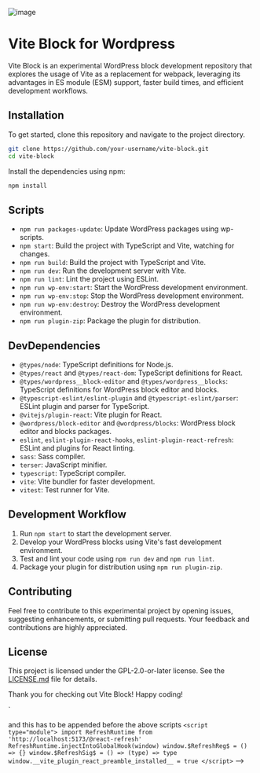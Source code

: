 ![image](https://github.com/erikyo/vite-block/assets/8550908/162f93ed-0427-4760-84c5-9b0db7836494)

# Vite Block for Wordpress

Vite Block is an experimental WordPress block development repository that explores the usage of Vite as a replacement for webpack, leveraging its advantages in ES module (ESM) support, faster build times, and efficient development workflows.

## Installation

To get started, clone this repository and navigate to the project directory.

```bash
git clone https://github.com/your-username/vite-block.git
cd vite-block
```

Install the dependencies using npm:

```bash
npm install
```

## Scripts

- `npm run packages-update`: Update WordPress packages using wp-scripts.
- `npm start`: Build the project with TypeScript and Vite, watching for changes.
- `npm run build`: Build the project with TypeScript and Vite.
- `npm run dev`: Run the development server with Vite.
- `npm run lint`: Lint the project using ESLint.
- `npm run wp-env:start`: Start the WordPress development environment.
- `npm run wp-env:stop`: Stop the WordPress development environment.
- `npm run wp-env:destroy`: Destroy the WordPress development environment.
- `npm run plugin-zip`: Package the plugin for distribution.

## DevDependencies

- `@types/node`: TypeScript definitions for Node.js.
- `@types/react` and `@types/react-dom`: TypeScript definitions for React.
- `@types/wordpress__block-editor` and `@types/wordpress__blocks`: TypeScript definitions for WordPress block editor and blocks.
- `@typescript-eslint/eslint-plugin` and `@typescript-eslint/parser`: ESLint plugin and parser for TypeScript.
- `@vitejs/plugin-react`: Vite plugin for React.
- `@wordpress/block-editor` and `@wordpress/blocks`: WordPress block editor and blocks packages.
- `eslint`, `eslint-plugin-react-hooks`, `eslint-plugin-react-refresh`: ESLint and plugins for React linting.
- `sass`: Sass compiler.
- `terser`: JavaScript minifier.
- `typescript`: TypeScript compiler.
- `vite`: Vite bundler for faster development.
- `vitest`: Test runner for Vite.

## Development Workflow

1. Run `npm start` to start the development server.
2. Develop your WordPress blocks using Vite's fast development environment.
3. Test and lint your code using `npm run dev` and `npm run lint`.
4. Package your plugin for distribution using `npm run plugin-zip`.

## Contributing

Feel free to contribute to this experimental project by opening issues, suggesting enhancements, or submitting pull requests. Your feedback and contributions are highly appreciated.

## License

This project is licensed under the GPL-2.0-or-later license. See the [LICENSE.md](LICENSE.md) file for details.

Thank you for checking out Vite Block! Happy coding!


<!-- Notes for me
To enable the HMR those files are needed 
`<!-- if development -->
<script type="module" src="http://localhost:5173/@vite/client"></script>
<script type="module" src="http://localhost:5173/main.js"></script>`

and this has to be appended before the above scripts
`<script type="module">
import RefreshRuntime from 'http://localhost:5173/@react-refresh'
RefreshRuntime.injectIntoGlobalHook(window)
window.$RefreshReg$ = () => {}
window.$RefreshSig$ = () => (type) => type
window.__vite_plugin_react_preamble_installed__ = true
</script>`
-->
